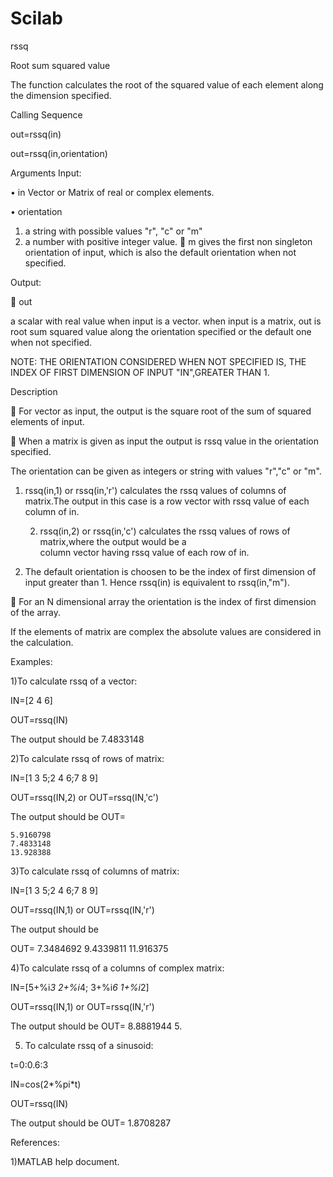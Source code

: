 # Scilab
rssq

Root sum squared value

The function calculates the root of the squared value of each element along the dimension specified.

Calling Sequence

out=rssq(in)

out=rssq(in,orientation)

Arguments
Input:

•	in
               Vector or Matrix of real or complex elements.

•	orientation

1.	a string with possible values "r", "c" or "m"
2.	a number with positive integer value.
	m gives the first non singleton orientation of input, which is also the default orientation when not specified.


Output:

	out

a scalar with real value when input is a vector.
when input is a matrix, out is root sum squared value along the orientation specified or the default one when not specified.


NOTE: THE ORIENTATION CONSIDERED WHEN NOT SPECIFIED IS, THE INDEX OF FIRST DIMENSION OF INPUT "IN",GREATER THAN 1.


Description

	For vector as input, the output is the square root of the sum of squared elements of input.


	When a matrix is given as input the output is rssq value in the orientation specified.

The orientation can be given as integers or string with values "r","c" or "m".

1.	rssq(in,1) or rssq(in,'r') calculates the rssq values of columns of matrix.The output in this case is a row vector with rssq value of each column of in.

       2.    rssq(in,2) or rssq(in,'c') calculates the rssq values of rows of matrix,where the output would be a       
              column vector having rssq value of each row of in.

3.    The default orientation is choosen to be the index of first dimension of input greater than 1.
              Hence rssq(in) is equivalent to rssq(in,"m").


	For an N dimensional array the orientation is the index of first dimension of the array.


If the elements of matrix are complex the absolute values are considered in the calculation.


 Examples:

1)To calculate rssq of a vector:

IN=[2 4 6]

OUT=rssq(IN)

The output should be 7.4833148

2)To calculate rssq of rows of matrix:

IN=[1 3 5;2 4 6;7 8 9]

OUT=rssq(IN,2) or OUT=rssq(IN,'c')

The output should be OUT=

    5.9160798  
    7.4833148  
    13.928388
    

3)To calculate rssq of columns of matrix:

IN=[1 3 5;2 4 6;7 8 9]

OUT=rssq(IN,1) or OUT=rssq(IN,'r')

The output should be

 OUT= 7.3484692    9.4339811    11.916375  


4)To calculate rssq of a columns of complex matrix:

IN=[5+%i*3 2+%i*4; 3+%i*6 1+%i*2]

OUT=rssq(IN,1) or OUT=rssq(IN,'r')

The output should be OUT= 8.8881944 5.


5) To calculate rssq of a sinusoid:

t=0:0.6:3

IN=cos(2*%pi*t)

OUT=rssq(IN)

The output should be OUT= 1.8708287

References:

1)MATLAB help document.




